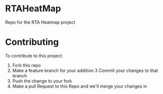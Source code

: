 # RTAHeatMap
Repo for the RTA Heatmap project

# Contributing

To contribute to this project:

1. Fork this repo
2. Make a feature branch for your addition
3 Commit your changes to that branch
4. Push the change to your fork
5. Make a pull Request to this Repo and we'll merge your changes in
